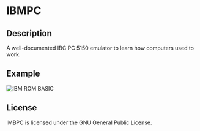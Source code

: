 # IBMPC
## Description
A well-documented IBC PC 5150 emulator to learn how computers used to work.

## Example
![IBM ROM BASIC](http://i.imgur.com/HxMuwaL.png)

## License
IMBPC is licensed under the GNU General Public License.
